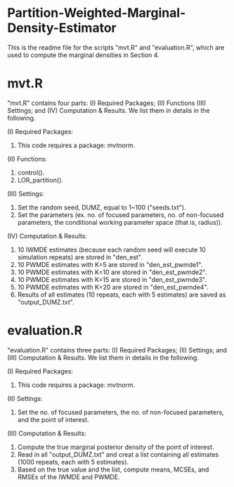 # Partition-Weighted-Marginal-Density-Estimator
This is the readme file for the scripts "mvt.R" and "evaluation.R", which are used to compute the marginal densities in Section 4.

# mvt.R
"mvt.R" contains four parts: (I) Required Packages; (II) Functions (III) Settings; and (IV) Computation & Results. We list them in details in the following. 

(I) Required Packages:
   1. This code requires a package: mvtnorm.   

(II) Functions:
   1. control().
   2. LOR_partition().
   
(III) Settings:
   1. Set the random seed, DUMZ, equal to 1~100 ("seeds.txt").
   2. Set the parameters (ex. no. of focused parameters, no. of non-focused parameters, the conditional working parameter space (that is, radius)). 

(IV) Computation & Results:
   1. 10 IWMDE estimates (because each random seed will execute 10 simulation repeats) are stored in "den_est".
   2. 10 PWMDE estimates with K=5 are stored in "den_est_pwmde1".
   3. 10 PWMDE estimates with K=10 are stored in "den_est_pwmde2".  
   4. 10 PWMDE estimates with K=15 are stored in "den_est_pwmde3".
   5. 10 PWMDE estimates with K=20 are stored in "den_est_pwmde4".   
   6. Results of all estimates (10 repeats, each with 5 estimates) are saved as "output_DUMZ.txt".
   
# evaluation.R
"evaluation.R" contains three parts: (I) Required Packages; (II) Settings; and (III) Computation & Results. We list them in details in the following. 

(I) Required Packages:
   1. This code requires a package: mvtnorm.   
   
(II) Settings:   
   1. Set the no. of focused parameters, the no. of non-focused parameters, and the point of interest. 

(III) Computation & Results:
   1. Compute the true marginal posterior density of the point of interest.
   2. Read in all "output_DUMZ.txt" and creat a list containing all estimates (1000 repeats, each with 5 estimates).
   3. Based on the true value and the list, compute means, MCSEs, and RMSEs of the IWMDE and PWMDE.
   
